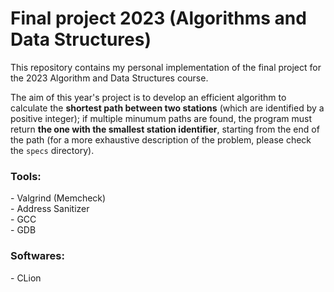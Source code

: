 # Final project 2023 (Algorithms and Data Structures)

<p>This repository contains my personal implementation of the final project for the 2023 Algorithm and Data Structures course.

The aim of this year's project is to develop an efficient algorithm to calculate the **shortest path between two stations** (which are identified by a positive integer); if multiple minumum paths are found, the program must return **the one with the smallest station identifier**, starting from the end of the path (for a more exhaustive description of the problem, please check the `specs` directory).</p>

<p>
  
  <h3> 

  **Tools**: 
  
  </h3>
  - Valgrind (Memcheck) <br>
  - Address Sanitizer <br>
  - GCC <br>
  - GDB <br>
  <h3>
    
  **Softwares**:
  
  </h3>
  - CLion <br>
</p>

